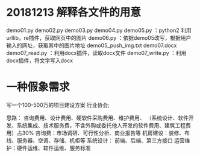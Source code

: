 # 20181213 解释各文件的用意

demo01.py
demo02.py
demo03.py
demo04.py
demo05.py 	：python2 利用urllib，re插件，获取网页中的图片
demo06.py 	：依据demo05改写，根据用户输入的网址，获取其中的图片地址
demo05_push_img.txt
demo07.docx
demo07_read.py 	：利用docx插件，读取docx文件
demo07_write.py 	：利用docx插件，将文字写入docx


# 一种假象需求

写一个100-500万的项目建设方案
行业协会;

思路：
咨询费用、设计费用、硬软件采购费用、维护费用、
（系统设计、软件开发、系统集成、技术服务费，不含外购或委托他人开发的软件费用、建筑工程费用）占30%
咨询费：市场调研、可行性分析、商业报告等
机房建设：装修、布线、服务器、空调、存储、机柜等
系统设计： 前端、后端、第三方接口
运营维护：硬件运维、软件运维、服务标准